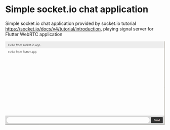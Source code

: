 # Simple socket.io chat application
Simple socket.io chat application provided by socket.io tutorial https://socket.io/docs/v4/tutorial/introduction, playing signal server for Flutter WebRTC application

<p align="center"><a href="#" target="_blank"><img src="sample.png"  alt="sample image" class='logo' style='mix-blend-mode:multiply'></a></p>
